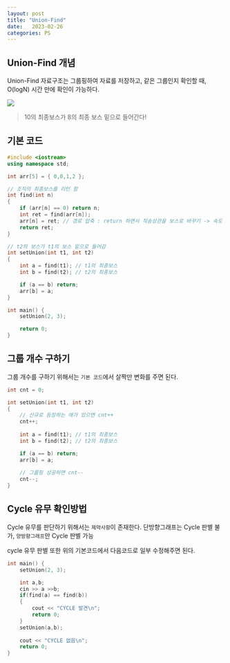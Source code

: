 ```yaml
---
layout: post
title: "Union-Find"
date:   2023-02-26
categories: PS
---
```


## Union-Find 개념
Union-Find 자료구조는 그룹핑하여 자료를 저장하고, 같은 그룹인지 확인할 때, O(logN) 시간 만에 확인이 가능하다.

![](https://images.velog.io/images/dev-hoon/post/6cfb0df8-a633-4811-a4c1-f74e9cbd9dcf/image.png)

> 10의 최종보스가 8의 최종 보스 밑으로 들어간다!

## 기본 코드

```cpp
#include <iostream>
using namespace std;

int arr[5] = { 0,0,1,2 };

// 조직의 최종보스를 리턴 함
int find(int n)
{
	if (arr[n] == 0) return n;
	int ret = find(arr[n]);
    arr[n] = ret; // 경로 압축 : return 하면서 직송상관을 보스로 바꾸기 -> 속도 업
	return ret;
}

// t2의 보스가 t1의 보스 밑으로 들어감
int setUnion(int t1, int t2)
{
	int a = find(t1); // t1의 최종보스
	int b = find(t2); // t2의 최종보스

	if (a == b) return;
	arr[b] = a;
}

int main() {
	setUnion(2, 3);

	return 0; 
}
```

## 그룹 개수 구하기
그룹 개수를 구하기 위해서는 `기본 코드`에서 살짝만 변화를 주면 된다.
```cpp
int cnt = 0;

int setUnion(int t1, int t2)
{
	// 신규로 등장하는 애가 있으면 cnt++
    cnt++;
    
	int a = find(t1); // t1의 최종보스
	int b = find(t2); // t2의 최종보스

	if (a == b) return;
	arr[b] = a;
    
    // 그룹핑 성공하면 cnt--
    cnt--;
}
```

## Cycle 유무 확인방법
Cycle 유무를 판단하기 위해서는 `제약사항`이 존재한다. 단방향그래프는 Cycle 판별 불가, `양방향그래프`만 Cycle 판별 가능

cycle 유무 판별 또한 위의 기본코드에서 다음코드로 일부 수정해주면 된다.
```cpp
int main() {
	setUnion(2, 3);

	int a,b;
    cin >> a >>b;
    if(find(a) == find(b))
    {
    	cout << "CYCLE 발견\n";
    	return 0;
    }
	setUnion(a,b);
    
    cout << "CYCLE 없음\n";
	return 0; 
}